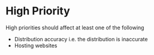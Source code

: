 # High Priority

High priorities should affect at least one of the following

- Distribution accuracy i.e. the distribution is inaccurate
- Hosting websites
